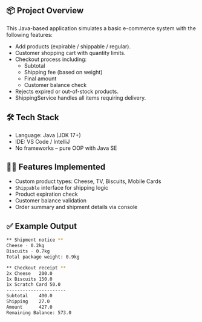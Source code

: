 ## 📦 Project Overview

This Java-based application simulates a basic e-commerce system with the following features:

- Add products (expirable / shippable / regular).
- Customer shopping cart with quantity limits.
- Checkout process including:
  - Subtotal
  - Shipping fee (based on weight)
  - Final amount
  - Customer balance check
- Rejects expired or out-of-stock products.
- ShippingService handles all items requiring delivery.

## 🛠️ Tech Stack

- Language: Java (JDK 17+)
- IDE: VS Code / IntelliJ
- No frameworks – pure OOP with Java SE

## 👨‍💻 Features Implemented

- Custom product types: Cheese, TV, Biscuits, Mobile Cards
- `Shippable` interface for shipping logic
- Product expiration check
- Customer balance validation
- Order summary and shipment details via console

## ✅ Example Output

```bash
** Shipment notice **
Cheese - 0.2kg
Biscuits - 0.7kg
Total package weight: 0.9kg

** Checkout receipt **
2x Cheese	200.0
1x Biscuits	150.0
1x Scratch Card	50.0
----------------------
Subtotal	400.0
Shipping	27.0
Amount		427.0
Remaining Balance: 573.0
